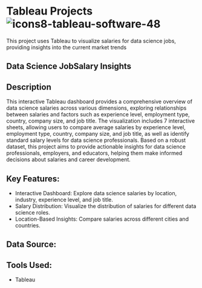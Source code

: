 
# Tableau Projects ![icons8-tableau-software-48](https://github.com/swaapnaa/TABLEAU-PROJECTS/assets/149737403/5324eb1a-8bb8-405f-ae23-5988bcfdd675)

This project uses Tableau to visualize salaries for data science jobs, providing insights into the current market trends

## Data Science JobSalary Insights

## Description

This interactive Tableau dashboard provides a comprehensive overview of data science salaries across various dimensions, exploring relationships between salaries and factors such as experience level, employment type, country, company size, and job title. The visualization includes 7 interactive sheets, allowing users to compare average salaries by experience level, employment type, country, company size, and job title, as well as identify standard salary levels for data science professionals. Based on a robust dataset, this project aims to provide actionable insights for data science professionals, employers, and educators, helping them make informed decisions about salaries and career development.

 ## Key Features:

- Interactive Dashboard: Explore data science salaries by location, industry, experience level, and job title.
- Salary Distribution: Visualize the distribution of salaries for different data science roles.
- Location-Based Insights: Compare salaries across different cities and countries.


## Data Source:


## Tools Used:

- Tableau
